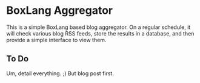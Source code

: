 # BoxLang Aggregator

This is a simple BoxLang based blog aggregator. On a regular schedule, it will check various blog RSS feeds, store the results in a database, and then provide a simple interface to view them.

## To Do

Um, detail everything. ;) But blog post first.